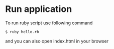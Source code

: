 # Run application

To run ruby script use following command

```
$ ruby hello.rb
```

and you can also open index.html in your browser